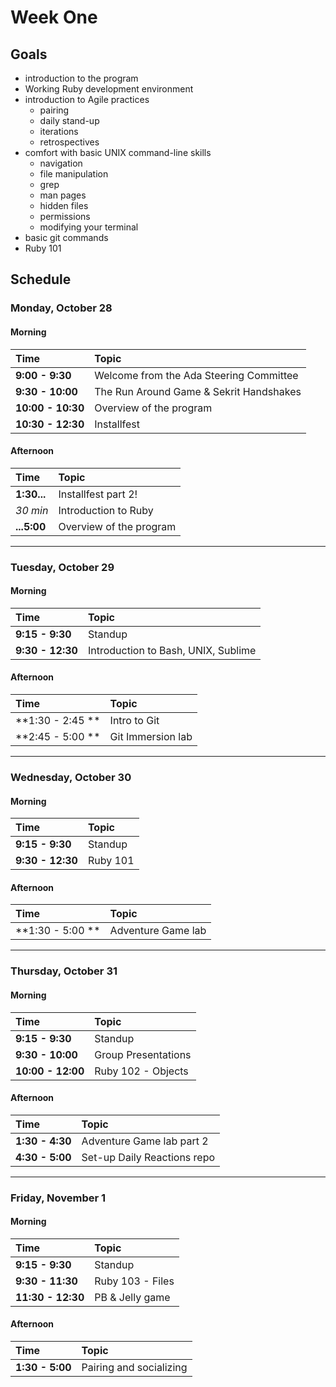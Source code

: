Week One
========

## Goals

+ introduction to the program
+ Working Ruby development environment
+ introduction to Agile practices
  + pairing
  + daily stand-up
  + iterations
  + retrospectives
+ comfort with basic UNIX command-line skills
  + navigation
  + file manipulation
  + grep
  + man pages
  + hidden files
  + permissions
  + modifying your terminal
+ basic git commands
+ Ruby 101

## Schedule 
### Monday, October 28
#### Morning

| Time             | Topic                                    |
:----------------- |:-----------------------------------------|
| **9:00 - 9:30**   | Welcome from the Ada Steering Committee |
| **9:30 - 10:00**  | The Run Around Game & Sekrit Handshakes |
| **10:00 - 10:30** | Overview of the program                 |
| **10:30 - 12:30** | Installfest                             |

#### Afternoon
| Time          | Topic                   |
:-------------- |:------------------------|
| **1:30...**   | Installfest part 2!     |
| *30 min*      | Introduction to Ruby    |
| **...5:00**   | Overview of the program |

---

### Tuesday, October 29
#### Morning
| Time             | Topic                                  |
:------------------|:---------------------------------------|
| **9:15 - 9:30**  | Standup                                |
| **9:30 - 12:30** | Introduction to Bash, UNIX, Sublime    |


#### Afternoon
| Time             | Topic             |
:------------------|:------------------|
| **1:30 - 2:45 ** | Intro to Git      |
| **2:45 - 5:00 ** | Git Immersion lab |

---

### Wednesday, October 30
#### Morning
| Time              | Topic    |
:-------------------|:---------|
| **9:15 - 9:30**   | Standup  |
| **9:30 - 12:30** | Ruby 101 |

#### Afternoon
| Time             | Topic               |
:------------------|:--------------------|
| **1:30 - 5:00 ** | Adventure Game lab  |

---

### Thursday, October 31
#### Morning
| Time              | Topic               |
:-------------------|:--------------------|
| **9:15 - 9:30**   | Standup             |
| **9:30 - 10:00**  | Group Presentations |
| **10:00 - 12:00** | Ruby 102 - Objects  |

#### Afternoon
| Time            | Topic                       |
:-----------------|:----------------------------|
| **1:30 - 4:30** | Adventure Game lab part 2   |
| **4:30 - 5:00** | Set-up Daily Reactions repo |

---

### Friday, November 1
#### Morning
| Time              | Topic            |
:-------------------|:-----------------|
| **9:15 - 9:30**   | Standup          |
| **9:30 - 11:30**  | Ruby 103 - Files |
| **11:30 - 12:30** | PB & Jelly game  |

#### Afternoon
| Time            | Topic                   |
:-----------------|:------------------------|
| **1:30 - 5:00** | Pairing and socializing |


